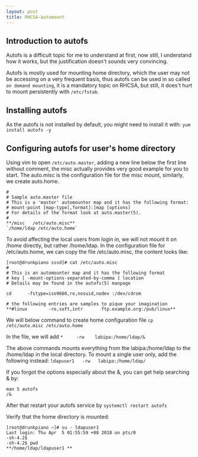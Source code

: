 ```yaml
---
layout: post
title: RHCSA-automount
---
```


## Introduction to autofs 

Autofs is a difficult topic for me to understand at first, now still, I understand how it works, but the justification doesn't sounds very convincing. 

Autofs is mostly used for mounting home directory, which the user may not be accessing on a very frequent basis, thus autofs can be used in so called `on demand mounting`, it is a mandatory topic on RHCSA, but still, it does't hurt to mount persistently with `/etc/fstab`. 

## Installing autofs
As the autofs is not installed by default, you might need to install it with: 
`yum install autofs -y`

## Configuring autofs for user's home directory 
Using vim to open `/etc/auto.master`, adding a new line below the first line without comment, the misc actually provides very good example for you to start. The auto.misc is the configuration file for the misc mount, similarly, we create auto.home. 
```
#
# Sample auto.master file
# This is a 'master' automounter map and it has the following format:
# mount-point [map-type[,format]:]map [options]
# For details of the format look at auto.master(5).
#
**/misc   /etc/auto.misc**
`/home/ldap /etc/auto.home`
```
To avoid affecting the local users from login in, we will not mount it on /home directly, but rather /home/ldap. In the configuration file for /etc/auto.home, we can copy the file /etc/auto.misc, the content looks like: 
```
[root@drunkpiano sssd]# cat /etc/auto.misc 
#
# This is an automounter map and it has the following format
# key [ -mount-options-separated-by-comma ] location
# Details may be found in the autofs(5) manpage

cd		-fstype=iso9660,ro,nosuid,nodev	:/dev/cdrom

# the following entries are samples to pique your imagination
**#linux		-ro,soft,intr		ftp.example.org:/pub/linux** 
```

We will below command to create home configuration file 
`cp /etc/auto.misc /etc/auto.home` 

In the file, we will add 
`*     -rw    labipa:/home/ldap/& `

The above commands mounts everything from the labipa:/home/ldap to the /home/ldap in the local directory. To mount a single user only, add the following instead: 
`ldapuser1   -rw   labipa:/home/ldap/ `

If you forgot the options especially about the &, you can get help searching & by: 
```
man 5 autofs
/& 
````

After that restart your autofs service by 
`systemctl restart autofs`

Verify that the home directory is mounted: 
```
[root@drunkpiano ~]# su - ldapuser1
Last login: Thu Apr  5 01:55:59 +08 2018 on pts/0
-sh-4.2$ 
-sh-4.2$ pwd
**/home/ldap/ldapuser1 **
```












